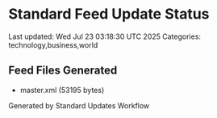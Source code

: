 # Standard Feed Update Status
Last updated: Wed Jul 23 03:18:30 UTC 2025
Categories: technology,business,world

## Feed Files Generated
- master.xml (53195 bytes)

Generated by Standard Updates Workflow
